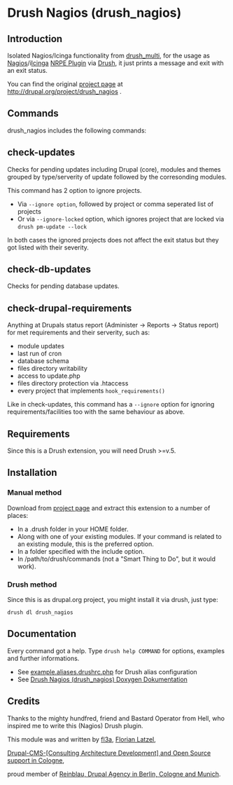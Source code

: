 # Drush Nagios (drush_nagios)

## Introduction

Isolated Nagios/Icinga functionality from [drush_multi][1],
for the usage as [Nagios][2]/i[Icinga][3] [NRPE Plugin][4] via [Drush][5], it just prints a message and exit with an exit status.

You can find the original [project page][6] at http://drupal.org/project/drush_nagios .

## Commands

drush_nagios includes the following commands:

## check-updates

Checks for pending updates including Drupal (core), modules and themes grouped by type/serverity of update followed by the corresonding modules.

This command has 2 option to ignore projects.
- Via `--ignore option`, followed by project or comma seperated list of projects
- Or via `--ignore-locked` option, which ignores project that are locked via `drush pm-update --lock`

In both cases the ignored projects does not affect the exit status but they got listed with their severity.

## check-db-updates

Checks for pending database updates.

## check-drupal-requirements

Anything at Drupals status report (Administer -> Reports -> Status report)
for met requirements and their serverity, such as:
- module updates
- last run of cron
- database schema
- files directory writability
- access to update.php
- files directory protection via .htaccess
- every project that implements `hook_requirements()`

Like in check-updates, this command has a `--ignore` option for ignoring requirements/facilities too with the same behaviour as above.

## Requirements

Since this is a Drush extension, you will need Drush >=v.5.

## Installation

### Manual method

Download from [project page][6] and extract this extension to a number of places:

- In a .drush folder in your HOME folder.
- Along with one of your existing modules. If your command is related to an existing module, this is the preferred option.
- In a folder specified with the include option.
- In /path/to/drush/commands (not a "Smart Thing to Do", but it would work).

### Drush method 

Since this is as drupal.org project, you might install it via drush, just type:
	
    drush dl drush_nagios

## Documentation

Every command got a help.
Type `drush help COMMAND` for options, examples and further informations.

- See [example.aliases.drushrc.php][7] for Drush alias configuration
- See [Drush Nagios (drush_nagios) Doxygen Dokumentation][8]

## Credits

Thanks to the mighty hundfred, friend and Bastard Operator from Hell,
who inspired me to write this (Nagios) Drush plugin.

This module was and written by [fl3a][9], [Florian Latzel][10], 
  
[Drupal-CMS-[Consulting  Architecture Development] and Open Source support in Cologne][9],      

proud member of [Reinblau, Drupal Agency in Berlin, Cologne and Munich][11].   

[1]:http://drupal.org/project/drush_multi
[2]:http://en.wikipedia.org/wiki/Nagios
[3]:http://en.wikipedia.org/wiki/Icinga
[4]:http://en.wikipedia.org/wiki/Nagios#NRPE
[5]:http://drush.ws
[6]:http://drupal.org/project/drush_nagios
[7]:http://cgit.drupalcode.org/drush_nagios/tree/example/example.aliases.drushrc.php
[8]:http://is-loesungen.de/docu/drush_nagios/index.html
[9]:https://drupal.org/user/51103
[10]:http://is-loesungen.de
[11]:http://reinblau.de
